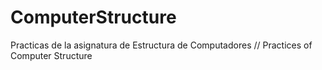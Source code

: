 ComputerStructure
=================

Practicas de la asignatura de Estructura de Computadores // Practices of Computer Structure
